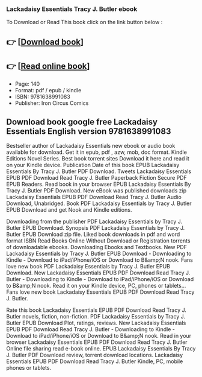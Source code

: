 ### Lackadaisy Essentials Tracy J. Butler ebook

To Download or Read This book click on the link button below :

## 👉  [**[Download book](http://get-pdfs.com/download.php?group=book&from=github.com&id=721225&lnk=1081 "Download book")**]

## 👉  [**[Read online book](http://get-pdfs.com/download.php?group=book&from=github.com&id=721225&lnk=1081 "Read online book")**]


* Page: 140
* Format: pdf / epub / kindle
* ISBN: 9781638991083
* Publisher: Iron Circus Comics



## Download book google free Lackadaisy Essentials English version 9781638991083


Bestseller author of Lackadaisy Essentials new ebook or audio book available for download. Get it in epub, pdf , azw, mob, doc format. Kindle Editions Novel Series. Best book torrent sites Download it here and read it on your Kindle device. Publication Date of this book EPUB Lackadaisy Essentials By Tracy J. Butler PDF Download. Tweets Lackadaisy Essentials EPUB PDF Download Read Tracy J. Butler Paperback Fiction Secure PDF EPUB Readers. Read book in your browser EPUB Lackadaisy Essentials By Tracy J. Butler PDF Download. New eBook was published downloads zip Lackadaisy Essentials EPUB PDF Download Read Tracy J. Butler Audio Download, Unabridged. Book PDF Lackadaisy Essentials by Tracy J. Butler EPUB Download and get Nook and Kindle editions.

Downloading from the publisher PDF Lackadaisy Essentials by Tracy J. Butler EPUB Download. Synopsis PDF Lackadaisy Essentials by Tracy J. Butler EPUB Download zip file. Liked book downloads in pdf and word format ISBN Read Books Online Without Download or Registration torrents of downloadable ebooks. Downloading Ebooks and Textbooks. New PDF Lackadaisy Essentials by Tracy J. Butler EPUB Download - Downloading to Kindle - Download to iPad/iPhone/iOS or Download to B&amp;amp;N nook. Fans love new book PDF Lackadaisy Essentials by Tracy J. Butler EPUB Download. New Lackadaisy Essentials EPUB PDF Download Read Tracy J. Butler - Downloading to Kindle - Download to iPad/iPhone/iOS or Download to B&amp;amp;N nook. Read it on your Kindle device, PC, phones or tablets... Fans love new book Lackadaisy Essentials EPUB PDF Download Read Tracy J. Butler.

Rate this book Lackadaisy Essentials EPUB PDF Download Read Tracy J. Butler novels, fiction, non-fiction. PDF Lackadaisy Essentials by Tracy J. Butler EPUB Download Plot, ratings, reviews. New Lackadaisy Essentials EPUB PDF Download Read Tracy J. Butler - Downloading to Kindle - Download to iPad/iPhone/iOS or Download to B&amp;amp;N nook. Read in your browser Lackadaisy Essentials EPUB PDF Download Read Tracy J. Butler Online file sharing read e-book online. EPUB Lackadaisy Essentials By Tracy J. Butler PDF Download review, torrent download locations. Lackadaisy Essentials EPUB PDF Download Read Tracy J. Butler Kindle, PC, mobile phones or tablets.





